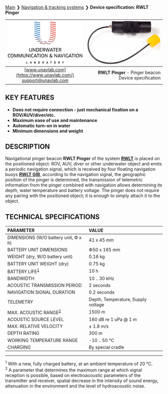 [Main](/../../) ❯ [Navigation & tracking systems](/navigation_and_tracking_systems_en) ❯ **Device specification: RWLT Pinger**

<div style="page-break-after: always;"></div>

| ![logo](/documentation/sm_logo.png) | ![pic](/documentation/RWLT_Pinger.png) |
| :---: | ---: |
| [www.unavlab.com](https://www.unavlab.com/) <br/> [support@unavlab.com](mailto:support@unavlab.com) | **RWLT Pinger** - Pinger beacon <br/> Device specification |

## KEY FEATURES

* **Does not require connection - just mechanical fixation on a ROV/AUV/diver/etc.**
* **Maximum ease of use and maintenance**
* **Automatic turn-on in water**
* **Minimum dimensions and weight**

## DESCRIPTION

Navigational pinger beacon  **RWLT Pinger** of the system **[RWLT](RWLT_DataBrief_en.md)** is placed on the positioned object: ROV, AUV, diver or other underwater object and emits a periodic navigation signal, which is received by four floating navigation buoys **[RWLT GIB](RWLT_GIB_Specification_en.md)**, according to the navigation signal, the geographic position of the pinger is determined, the transmission of telemetric information from the pinger combined with navigation allows determining its depth, water temperature and battery voltage.
The pinger does not require any pairing with the positioned object; it is enough to simply attach it to the object.

<div style="page-break-after: always;"></div>

## TECHNICAL SPECIFICATIONS

| PARAMETER | VALUE |
| :--- | :--- |
| DIMENSIONS (W/O battery unit, Ф х h) | 41 x 45 mm |
| BATTERY UNIT DIMENSIONS | Ф50 х 165 mm |
| WEIGHT (dry, W/O battery unit) | 0.16 kg |
| BATTERY UNIT WEIGHT (dry) | 0.75 kg |
| BATTERY LIFE<sup>[1](#footnote1)</sup> | 10 h |
| BANDWIDTH | 10 .. 30 kHz |
| ACOUSTIC TRANSMISSION PERIOD | 2 seconds |
| NAVIGATION SIGNAL DURATION | 0.2 seconds |
| TELEMETRY | Depth, Temperature, Supply voltage |
| MAX. ACOUSTIC RANGE<sup>[2](#footnote2)</sup> | 1500 m |
| ACOUSTIC SOURCE LEVEL | 160 dB re 1 uPa @ 1 m |
| MAX. RELATIVE VELOCITY | ± 1.8 m/s  |
| DEPTH RATING | 300 m |
| WORKING TEMPERATURE RANGE | -10 .. 50 °С |
| CHARGING | By special cradle |

________________
<a name="footnote1"><sup>1</sup></a>  With a new, fully charged battery, at an ambient temperature of 20 °C.  
<a name="footnote2"><sup>2</sup></a> A parameter that determines the maximum range at which signal reception is possible, based on
electroacoustic parameters of the transmitter and receiver, spatial decrease in the intensity of sound energy, attenuation in the environment
and the level of hydroacoustic noise.  

<div style="page-break-after: always;"></div>
